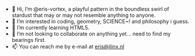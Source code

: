 - 👋 Hi, I’m @eris-vortex, a playful pattern in the boundless swirl of stardust that may or may not resemble anything to anyone. 
- 👀 I’m interested in coding, geometry, SCIENCE~! and philosophy i guess.
- 🌱 I’m currently learning HTML5.
- 💞️ I’m not looking to collaborate on anything yet... need to find my bearings first.
- 📫 You can reach me by e-mail at eris@ilinx.nl
